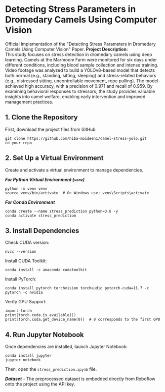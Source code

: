 # Detecting Stress Parameters in Dromedary Camels Using Computer Vision
Official Implementation of the "Detecting Stress Parameters in Dromedary Camels Using Computer Vision" Paper.
**Project Description:**  
This study focuses on stress detection in dromedary camels using deep learning. Camels at the Marmoom Farm were monitored for six days under different conditions, including blood sample collection and intense training. Video footage was analyzed to build a YOLOv8-based model that detects both normal (e.g., standing, sitting, sleeping) and stress-related behaviors (e.g., distressed sitting, uncontrollable movement, rope pulling). The model achieved high accuracy, with a precision of 0.971 and recall of 0.959. By examining behavioral responses to stressors, the study provides valuable insights into camel welfare, enabling early intervention and improved management practices.

## 1. Clone the Repository
First, download the project files from GitHub

```
git clone https://github.com/hiba-moideen1/camel-stress-yolo.git
cd your-repo
```

## 2. Set Up a Virtual Environment
Create and activate a virtual environment to manage dependencies.

***For Python Virtual Environment (`venv`)***

```
python -m venv venv
source venv/bin/activate  # On Windows use: venv\Scripts\activate
```

***For Conda Environment***

```
conda create --name stress_prediction python=3.8 -y
conda activate stress_prediction
```

## 3. Install Dependencies
Check CUDA version:

```
nvcc --version
```

Install CUDA Toolkit:
```
conda install -c anaconda cudatoolkit
```

Install PyTorch:
```
conda install pytorch torchvision torchaudio pytorch-cuda=11.7 -c pytorch -c nvidia
```

Verify GPU Support:
```
import torch
print(torch.cuda.is_available())
print(torch.cuda.get_device_name(0))  # 0 corresponds to the first GPU
```


## 4. Run Jupyter Notebook
Once dependencies are installed, launch Jupyter Notebook:

```
conda install jupyter   
jupyter notebook
```
Then, open the `stress_prediction.ipynb` file.

***Dataset*** - The preprocessed dataset is embedded directly from Roboflow onto the project using the API key. 





